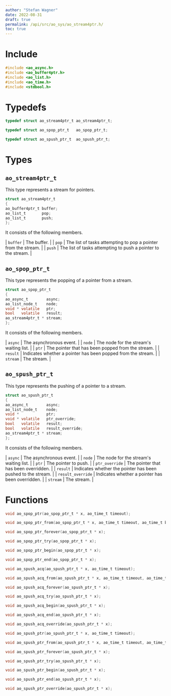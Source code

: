 ```yaml
---
author: "Stefan Wagner"
date: 2022-08-31
draft: true
permalink: /api/src/ao_sys/ao_stream4ptr.h/
toc: true
---
```


# Include

```c
#include <ao_async.h>
#include <ao_buffer4ptr.h>
#include <ao_list.h>
#include <ao_time.h>
#include <stdbool.h>
```

# Typedefs

```c
typedef struct ao_stream4ptr_t ao_stream4ptr_t;
```

```c
typedef struct ao_spop_ptr_t   ao_spop_ptr_t;
```

```c
typedef struct ao_spush_ptr_t  ao_spush_ptr_t;
```

# Types

## `ao_stream4ptr_t`

This type represents a stream for pointers.

```c
struct ao_stream4ptr_t
{
ao_buffer4ptr_t buffer;
ao_list_t       pop;
ao_list_t       push;
};
```

It consists of the following members.

| `buffer` | The buffer. |
| `pop` | The list of tasks attempting to pop a pointer from the stream. |
| `push` | The list of tasks attempting to push a pointer to the stream. |

## `ao_spop_ptr_t`

This type represents the popping of a pointer from a stream.

```c
struct ao_spop_ptr_t
{
ao_async_t        async;
ao_list_node_t    node;
void * volatile   ptr;
bool   volatile   result;
ao_stream4ptr_t * stream;
};
```

It consists of the following members.

| `async` | The asynchronous event. |
| `node` | The node for the stream's waiting list. |
| `ptr` | The pointer that has been popped from the stream. |
| `result` | Indicates whether a pointer has been popped from the stream. |
| `stream` | The stream. |

## `ao_spush_ptr_t`

This type represents the pushing of a pointer to a stream.

```c
struct ao_spush_ptr_t
{
ao_async_t        async;
ao_list_node_t    node;
void *            ptr;
void * volatile   ptr_override;
bool   volatile   result;
bool   volatile   result_override;
ao_stream4ptr_t * stream;
};
```

It consists of the following members.

| `async` | The asynchronous event. |
| `node` | The node for the stream's waiting list. |
| `ptr` | The pointer to push. |
| `ptr_override` | The pointer that has been overridden. |
| `result` | Indicates whether the pointer has been pushed to the stream. |
| `result_override` | Indicates whether a pointer has been overridden. |
| `stream` | The stream. |

# Functions

```c
void ao_spop_ptr(ao_spop_ptr_t * x, ao_time_t timeout);
```

```c
void ao_spop_ptr_from(ao_spop_ptr_t * x, ao_time_t timeout, ao_time_t beginning);
```

```c
void ao_spop_ptr_forever(ao_spop_ptr_t * x);
```

```c
void ao_spop_ptr_try(ao_spop_ptr_t * x);
```

```c
void ao_spop_ptr_begin(ao_spop_ptr_t * x);
```

```c
void ao_spop_ptr_end(ao_spop_ptr_t * x);
```

```c
void ao_spush_acq(ao_spush_ptr_t * x, ao_time_t timeout);
```

```c
void ao_spush_acq_from(ao_spush_ptr_t * x, ao_time_t timeout, ao_time_t beginning);
```

```c
void ao_spush_acq_forever(ao_spush_ptr_t * x);
```

```c
void ao_spush_acq_try(ao_spush_ptr_t * x);
```

```c
void ao_spush_acq_begin(ao_spush_ptr_t * x);
```

```c
void ao_spush_acq_end(ao_spush_ptr_t * x);
```

```c
void ao_spush_acq_override(ao_spush_ptr_t * x);
```

```c
void ao_spush_ptr(ao_spush_ptr_t * x, ao_time_t timeout);
```

```c
void ao_spush_ptr_from(ao_spush_ptr_t * x, ao_time_t timeout, ao_time_t beginning);
```

```c
void ao_spush_ptr_forever(ao_spush_ptr_t * x);
```

```c
void ao_spush_ptr_try(ao_spush_ptr_t * x);
```

```c
void ao_spush_ptr_begin(ao_spush_ptr_t * x);
```

```c
void ao_spush_ptr_end(ao_spush_ptr_t * x);
```

```c
void ao_spush_ptr_override(ao_spush_ptr_t * x);
```

